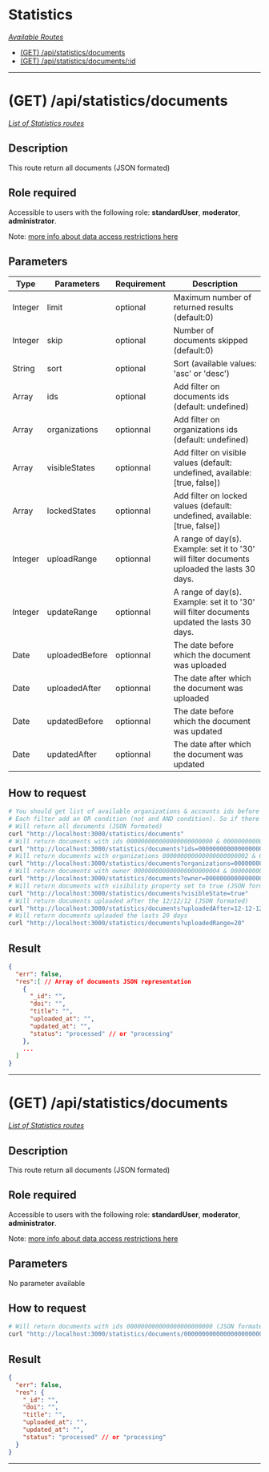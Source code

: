 # Statistics

*[Available Routes](../API.md#available-routes)*

  - [(GET) /api/statistics/documents](#get-apistatisticsdocuments)
  - [(GET) /api/statistics/documents/:id](#get-apistatisticsdocumentsid)

---

# (GET) /api/statistics/documents

*[List of Statistics routes](#statistics)*

## Description

This route return all documents (JSON formated)

## Role required

Accessible to users with the following role: **standardUser**, **moderator**, **administrator**.

Note: [more info about data access restrictions here](../README.md#data-access)

## Parameters

<table>
  <thead>
    <tr>
      <th>Type</th>
      <th>Parameters</th>
      <th>Requirement</th>
      <th>Description</th>
    </tr>
  </thead>
  <tbody>
    <tr>
      <td>Integer</td>
      <td>limit</td>
      <td>optional</td>
      <td>Maximum number of returned results (default:0)</td>
    </tr>
    <tr>
      <td>Integer</td>
      <td>skip</td>
      <td>optional</td>
      <td>Number of documents skipped (default:0)</td>
    </tr>
    <tr>
      <td>String</td>
      <td>sort</td>
      <td>optional</td>
      <td>Sort (available values: 'asc' or 'desc')</td>
    </tr>
    <tr>
      <td>Array</td>
      <td>ids</td>
      <td>optional</td>
      <td>Add filter on documents ids (default: undefined)</td>
    </tr>
    <tr>
      <td>Array</td>
      <td>organizations</td>
      <td>optionnal</td>
      <td>Add filter on organizations ids (default: undefined)</td>
    </tr>
    <tr>
      <td>Array</td>
      <td>visibleStates</td>
      <td>optionnal</td>
      <td>Add filter on visible values (default: undefined, available: [true, false])</td>
    </tr>
    <tr>
      <td>Array</td>
      <td>lockedStates</td>
      <td>optionnal</td>
      <td>Add filter on locked values (default: undefined, available: [true, false])</td>
    </tr>
    <tr>
      <td>Integer</td>
      <td>uploadRange</td>
      <td>optionnal</td>
      <td>A range of day(s).<br/>Example: set it to '30' will filter documents uploaded the lasts 30 days.</td>
    </tr>
    <tr>
      <td>Integer</td>
      <td>updateRange</td>
      <td>optionnal</td>
      <td>A range of day(s).<br/>Example: set it to '30' will filter documents updated the lasts 30 days.</td>
    </tr>
    <tr>
      <td>Date</td>
      <td>uploadedBefore</td>
      <td>optionnal</td>
      <td>The date before which the document was uploaded</td>
    </tr>
    <tr>
      <td>Date</td>
      <td>uploadedAfter</td>
      <td>optionnal</td>
      <td>The date after which the document was uploaded</td>
    </tr>
    <tr>
      <td>Date</td>
      <td>updatedBefore</td>
      <td>optionnal</td>
      <td>The date before which the document was updated</td>
    </tr>
    <tr>
      <td>Date</td>
      <td>updatedAfter</td>
      <td>optionnal</td>
      <td>The date after which the document was updated</td>
    </tr>
  </tbody>
</table>

## How to request

```bash
# You should get list of available organizations & accounts ids before calling this API route
# Each filter add an OR condition (not and AND condition). So if there are 2 filters, it will return all items matching filter1 OR filter2
# Will return all documents (JSON formated)
curl "http://localhost:3000/statistics/documents"
# Will return documents with ids 000000000000000000000000 & 000000000000000000000001 (JSON formated)
curl "http://localhost:3000/statistics/documents?ids=000000000000000000000000,000000000000000000000001"
# Will return documents with organizations 000000000000000000000002 & 000000000000000000000003 (JSON formated)
curl "http://localhost:3000/statistics/documents?organizations=000000000000000000000002,000000000000000000000003"
# Will return documents with owner 000000000000000000000004 & 000000000000000000000005 (JSON formated)
curl "http://localhost:3000/statistics/documents?owner=000000000000000000000004,000000000000000000000005"
# Will return documents with visibility property set to true (JSON formated)
curl "http://localhost:3000/statistics/documents?visibleState=true"
# Will return documents uploaded after the 12/12/12 (JSON formated)
curl "http://localhost:3000/statistics/documents?uploadedAfter=12-12-12"
# Will return documents uploaded the lasts 20 days
curl "http://localhost:3000/statistics/documents?uploadedRange=20"
```

## Result

```json
{
  "err": false,
  "res":[ // Array of documents JSON representation
    {
      "_id": "",
      "doi": "",
      "title": "",
      "uploaded_at": "",
      "updated_at": "",
      "status": "processed" // or "processing"
    },
    ...
  ]
}
```

---

# (GET) /api/statistics/documents

*[List of Statistics routes](#statistics)*

## Description

This route return all documents (JSON formated)

## Role required

Accessible to users with the following role: **standardUser**, **moderator**, **administrator**.

Note: [more info about data access restrictions here](../README.md#data-access)

## Parameters

No parameter available

## How to request

```bash
# Will return documents with ids 000000000000000000000000 (JSON formated)
curl "http://localhost:3000/statistics/documents/000000000000000000000000"
```

## Result

```json
{
  "err": false,
  "res": {
    "_id": "",
    "doi": "",
    "title": "",
    "uploaded_at": "",
    "updated_at": "",
    "status": "processed" // or "processing"
  }
}
```

---